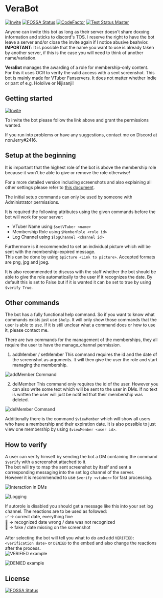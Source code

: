 # VeraBot

[![Invite](https://img.shields.io/badge/Invite%20Link-%40VeraBot-brightgreen)](https://discord.com/api/oauth2/authorize?client_id=844020223913099285&permissions=268823616&scope=bot)
[![FOSSA Status](https://app.fossa.com/api/projects/git%2Bgithub.com%2FnonJerry%2FVeraBot.svg?type=shield)](https://app.fossa.com/projects/git%2Bgithub.com%2FnonJerry%2FVeraBot?ref=badge_shield)
[![CodeFactor](https://www.codefactor.io/repository/github/nonjerry/verabot/badge)](https://www.codefactor.io/repository/github/nonjerry/verabot)
[![Test Status Master](https://github.com/nonJerry/VeraBot/actions/workflows/ci.yaml/badge.svg?branch=master)](https://github.com/nonJerry/VeraBot/actions/workflows/ci.yaml)
<br>

Anyone can invite this bot as long as their server doesn't share doxxing information and sticks to discord's TOS. I reserve the right to have the bot leave a server and/or close the invite again if I notice abusive beahvior.<br>
**IMPORTANT**: It is possible that the name you want to use is already taken by another server, if this is the case you will need to think of another name/variation.<br>


**VeraBot** manages the awarding of a role for membership-only content. <br>
For this it uses OCR to verify the valid access with a sent screenshot.
This bot is mainly made for VTuber Fanservers. It does not matter whether Indie or part of e.g. Hololive or Nijisanji!

## Getting started

[![Invite](https://img.shields.io/badge/Invite%20Link-%40VeraBot-brightgreen)](https://discord.com/api/oauth2/authorize?client_id=844020223913099285&permissions=268823616&scope=bot)

To invite the bot please follow the link above and grant the permissions wanted.

If you run into problems or have any suggestions, contact me on Discord at nonJerry#2416.

## Setup at the beginning

It is important that the highest role of the bot is above the membership role because it won't be able to give or remove the role otherwise! <br>

For a more detailed version including screenshots and also explaining all other settings please refer to [this document](settings.md). <br>

The initial setup commands can only be used by someone with Administrator permissions. <br>

It is required the following attributes using the given commands before the bot will work for your server:
- VTuber Name using `$setVTuber <name>`
- Membership Role using `$MemberRole <role id>`
- Log Channel using `$logChannel <channel id>`

Furthermore is it recommended to set an individual picture which will be sent with the membership-expired message.<br>
This can be done by using `$picture <Link to picture>`. Accepted formats are png, jpg and jpeg.

It is also recommended to discuss with the staff whether the bot should be able to give the role automatically to the user if it recognizes the date.
By default this is set to False but if it is wanted it can be set to true by using `$verify True`.

## Other commands

The bot has a fully functional help command. So if you want to know what commands exists just use `$help`. It will only show those commands that the user is able to use. If it is still unclear what a command does or how to use it, please contact me.

There are two commands for the management of the memberships, they all require the user to have the manage_channel permission.
1. addMember / setMember
This command requires the id and the date of the screenshot as arguments. It will then give the user the role and start managing the membership.

![addMember Command](https://user-images.githubusercontent.com/79670160/119177754-0dc2bd80-ba6d-11eb-820f-0a6bc1cadc0d.png)

2. delMember
This command only requires the id of the user. However you can also write some text which will be sent to the user in DMs.
If no text is written the user will just be notified that their membership was deleted.

![delMember Command](https://user-images.githubusercontent.com/79670160/119178160-9f322f80-ba6d-11eb-9169-66d0fed4057d.png)


Additionally there is the command `$viewMember` which will show all users who have a membership and their expiration date.
It is also possible to just view one membership by using `$viewMenber <user id>`.


## How to verify
A user can verify himself by sending the bot a DM containing the command `$verify` with a screenshot attached to it. <br>
The bot will try to map the sent screenshot by itself and sent a corresponding messaging into the set log channel of the server. <br>
However it is recommended to use `$verify <vtuber>` for fast processing. <br>

![Interaction in DMs](https://user-images.githubusercontent.com/79670160/121266335-a0ab8680-c8ba-11eb-832c-6ba0e9bb9653.png)


![Logging](https://user-images.githubusercontent.com/79670160/121266440-ccc70780-c8ba-11eb-8bfc-869b0c2c5cdd.png)


If autorole is disabled you should get a message like this into your set log channel. The reactions are to be used as followed:
<br>
:white_check_mark: -> correct date, everything fine <br>
:calendar: -> recognized date wrong / date was not recognized <br>
:no_entry_sign: -> fake / date missing on  the screenshot <br>
<br>
After selecting the bot will tell you what to do and add `VERIFIED: <verification date>` or `DENIED` to the embed and also change the reactions after the process.
<br>
![VERIFIED example](https://user-images.githubusercontent.com/79670160/121267108-f59bcc80-c8bb-11eb-8c90-81df557cda59.png)

![DENIED example](https://user-images.githubusercontent.com/79670160/121267177-149a5e80-c8bc-11eb-9ea7-f0d40b67ad49.png)






## License
[![FOSSA Status](https://app.fossa.com/api/projects/git%2Bgithub.com%2FnonJerry%2FVeraBot.svg?type=large)](https://app.fossa.com/projects/git%2Bgithub.com%2FnonJerry%2FVeraBot?ref=badge_large)
